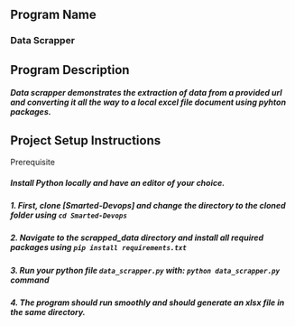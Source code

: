 Program Name
---------------
### Data Scrapper

Program Description
--------------------
##### Data scrapper demonstrates the extraction of data from a provided url and converting it all the way to a local excel file document using pyhton packages.

Project Setup Instructions
---------------------------
Prerequisite
##### Install Python locally and have an editor of your choice.

#####   1.  First, clone [Smarted-Devops] and change the directory to the cloned folder using `cd Smarted-Devops`

#####   2.  Navigate to the scrapped_data directory and install all required packages using `pip install requirements.txt`

#####   3.  Run your python file `data_scrapper.py` with: `python data_scrapper.py` command

#####   4.  The program should run smoothly and should generate an xlsx file in the same directory.
